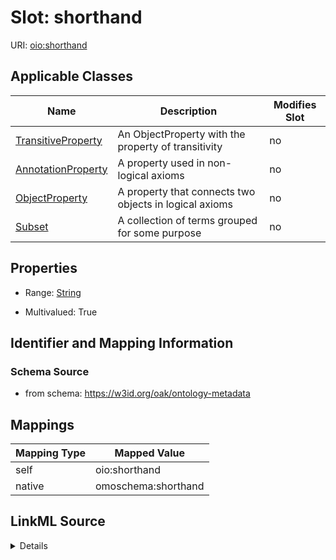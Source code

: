 

# Slot: shorthand



URI: [oio:shorthand](http://www.geneontology.org/formats/oboInOwl#shorthand)



<!-- no inheritance hierarchy -->





## Applicable Classes

| Name | Description | Modifies Slot |
| --- | --- | --- |
| [TransitiveProperty](TransitiveProperty.md) | An ObjectProperty with the property of transitivity |  no  |
| [AnnotationProperty](AnnotationProperty.md) | A property used in non-logical axioms |  no  |
| [ObjectProperty](ObjectProperty.md) | A property that connects two objects in logical axioms |  no  |
| [Subset](Subset.md) | A collection of terms grouped for some purpose |  no  |







## Properties

* Range: [String](String.md)

* Multivalued: True





## Identifier and Mapping Information







### Schema Source


* from schema: https://w3id.org/oak/ontology-metadata




## Mappings

| Mapping Type | Mapped Value |
| ---  | ---  |
| self | oio:shorthand |
| native | omoschema:shorthand |




## LinkML Source

<details>
```yaml
name: shorthand
deprecated: deprecated oboInOwl property
from_schema: https://w3id.org/oak/ontology-metadata
rank: 1000
slot_uri: oio:shorthand
alias: shorthand
domain_of:
- AnnotationProperty
- ObjectProperty
range: string
multivalued: true

```
</details>